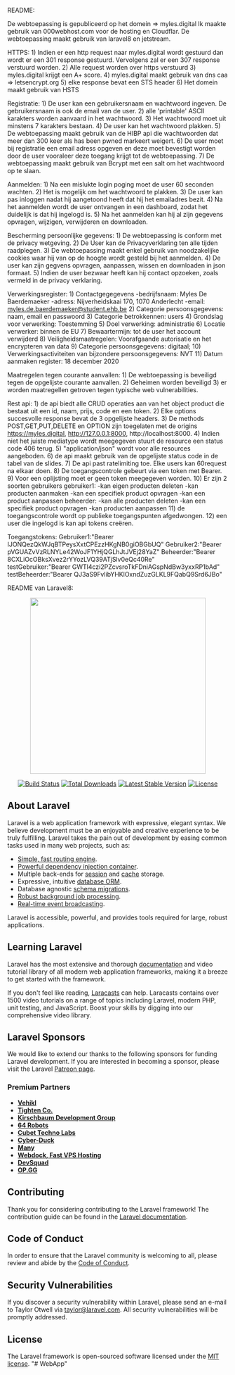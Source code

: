 README:

De webtoepassing is gepubliceerd op het domein => myles.digital
Ik maakte gebruik van 000webhost.com voor de hosting en Cloudflar.
De webtoepassing maakt gebruik van laravel8 en jetstream.

HTTPS:
    1) Indien er een http request naar myles.digital wordt gestuurd dan wordt er een 301 response gestuurd.
        Vervolgens zal er een 307 response verstuurd worden.
    2) Alle request worden over https verstuurd
    3) myles.digital krijgt een A+ score.
    4) myles.digital maakt gebruik van dns caa => letsencrypt.org
    5) elke response bevat een STS header
    6) Het domein maakt gebruik van HSTS
    
Registratie:
    1) De user kan een gebruikersnaam en wachtwoord ingeven. De gebruikersnaam is ook de email van de user.
    2) alle 'printable' ASCII karakters worden aanvaard in het wachtwoord.
    3) Het wachtwoord moet uit minstens 7  karakters bestaan.
    4) De user kan het wachtwoord plakken.
    5) De webtoepassing maakt gebruik van de HIBP api die wachtwoorden dat meer dan 300 keer als has been pwned markeert weigert.
    6) De user moet bij registratie een email adress opgeven en deze moet bevestigt worden door de user vooraleer deze toegang krijgt tot de webtoepassing.
    7) De webtoepassing maakt gebruik van Bcrypt met een salt om het wachtwoord op te slaan.

Aanmelden:
    1) Na een mislukte login poging moet de user 60 seconden wachten.
    2) Het is mogelijk om het wachtwoord te plakken.
    3) De user kan pas inloggen nadat hij aangetoond heeft dat hij het emailadres bezit.
    4) Na het aanmelden wordt de user ontvangen in een dashboard, zodat het duidelijk is dat hij ingelogd is.
    5) Na het aanmelden kan hij al zijn gegevens opvragen, wijzigen, verwijderen en downloaden.
    
Bescherming persoonlijke gegevens:
    1) De webtoepassing is conform met de privacy wetgeving.
    2) De User kan de Privacyverklaring ten alle tijden raadplegen.
    3) De webtoepassing maakt enkel gebruik van noodzakelijke cookies waar hij van op de hoogte wordt gesteld bij het aanmelden.
    4) De user kan zijn gegvens opvragen, aanpassen, wissen en downloaden in json formaat.
    5) Indien de user bezwaar heeft kan hij contact opzoeken, zoals vermeld in de privacy verklaring.

Verwerkingsregister:
    1) Contactgegegevens
        -bedrijfsnaam: Myles De Baerdemaeker
        -adress: Nijverheidskaai 170, 1070 Anderlecht
        -email: myles.de.baerdemaeker@student.ehb.be
    2) Categorie persoonsgegevens: naam, email en passwoord
    3) Categorie betrokkennen: users
    4) Grondslag voor verwerking: Toestemming
    5) Doel verwerking: administratie
    6) Locatie verwerker: binnen de EU
    7) Bewaartermijn: tot de user het account verwijderd
    8) Veiligheidsmaatregelen: Voorafgaande autorisatie en het encrypteren van data
    9) Categorie persoonsgegevens: digitaal;
    10) Verwerkingsactiviteiten van bijzondere persoonsgegevens: NVT 
    11) Datum aanmaken register: 18 december 2020
    
Maatregelen tegen courante aanvallen:
    1) De webtoepassing is beveiligd tegen de opgelijste courante aanvallen.
    2) Geheimen worden beveiligd
    3) er worden maatregellen getroven tegen typische web vulnerabilities.

Rest api:
    1) de api biedt alle CRUD operaties aan van het object product die bestaat uit een id, naam, prijs, code en een token.
    2) Elke options succesvolle response bevat de 3 opgelijste headers.
    3) De methods POST,GET,PUT,DELETE en OPTION zijn toegelaten met de origins https://myles.digital, http://127.0.0.1:8000, http://localhost:8000.
    4) Indien niet het juiste mediatype wordt meegegeven stuurt de resource een status code 406 terug.
    5) "application/json" wordt voor alle resources aangeboden.
    6) de api maakt gebruik van de opgelijste status code in de tabel van de slides.
    7) De api past ratelimiting toe. Elke users kan 60request na elkaar doen.
    8) De toegangscontrole gebeurt via een token met Bearer.
    9) Voor een oplijsting moet er geen token meegegeven worden.
    10) Er zijn 2 soorten gebruikers
        gebruiker1:
                    -kan eigen producten deleten
                    -kan producten aanmaken
                    -kan een specifiek product opvragen
                    -kan een product aanpassen 
        beheerder:
                    -kan alle producten deleten
                    -kan een specifiek product opvragen 
                    -kan producten aanpassen
    11) de toegangscontrole wordt op publieke toegangspunten afgedwongen.
    12) een user die ingelogd is kan api tokens creëren.

Toegangstokens:
    Gebruiker1:"Bearer IJONQezQkWJqBTPeysXxtCPEzzHKgNB0giOBGbUQ"
    Gebruiker2:"Bearer pVGUAZvVzRLNYLe42WoJF1YHjQGLhJtJVEj28YaZ"
    Beheerder:"Bearer 8CXLiOcOBksXvez2rYYozLVQ39ATjSlv0eQc40Re"    
    testGebruiker:"Bearer GWTl4czi2PZcvsroTkFDniAGspNdBw3yxxRP1bAd"
    testBeheerder:"Bearer QJ3aS9FvIibYHKlOxndZuzGLKL9FQabQ9Srd6JBo"


README van Laravel8:

<p align="center"><a href="https://laravel.com" target="_blank"><img src="https://raw.githubusercontent.com/laravel/art/master/logo-lockup/5%20SVG/2%20CMYK/1%20Full%20Color/laravel-logolockup-cmyk-red.svg" width="400"></a></p>

<p align="center">
<a href="https://travis-ci.org/laravel/framework"><img src="https://travis-ci.org/laravel/framework.svg" alt="Build Status"></a>
<a href="https://packagist.org/packages/laravel/framework"><img src="https://img.shields.io/packagist/dt/laravel/framework" alt="Total Downloads"></a>
<a href="https://packagist.org/packages/laravel/framework"><img src="https://img.shields.io/packagist/v/laravel/framework" alt="Latest Stable Version"></a>
<a href="https://packagist.org/packages/laravel/framework"><img src="https://img.shields.io/packagist/l/laravel/framework" alt="License"></a>
</p>

## About Laravel

Laravel is a web application framework with expressive, elegant syntax. We believe development must be an enjoyable and creative experience to be truly fulfilling. Laravel takes the pain out of development by easing common tasks used in many web projects, such as:

- [Simple, fast routing engine](https://laravel.com/docs/routing).
- [Powerful dependency injection container](https://laravel.com/docs/container).
- Multiple back-ends for [session](https://laravel.com/docs/session) and [cache](https://laravel.com/docs/cache) storage.
- Expressive, intuitive [database ORM](https://laravel.com/docs/eloquent).
- Database agnostic [schema migrations](https://laravel.com/docs/migrations).
- [Robust background job processing](https://laravel.com/docs/queues).
- [Real-time event broadcasting](https://laravel.com/docs/broadcasting).

Laravel is accessible, powerful, and provides tools required for large, robust applications.

## Learning Laravel

Laravel has the most extensive and thorough [documentation](https://laravel.com/docs) and video tutorial library of all modern web application frameworks, making it a breeze to get started with the framework.

If you don't feel like reading, [Laracasts](https://laracasts.com) can help. Laracasts contains over 1500 video tutorials on a range of topics including Laravel, modern PHP, unit testing, and JavaScript. Boost your skills by digging into our comprehensive video library.

## Laravel Sponsors

We would like to extend our thanks to the following sponsors for funding Laravel development. If you are interested in becoming a sponsor, please visit the Laravel [Patreon page](https://patreon.com/taylorotwell).

### Premium Partners

- **[Vehikl](https://vehikl.com/)**
- **[Tighten Co.](https://tighten.co)**
- **[Kirschbaum Development Group](https://kirschbaumdevelopment.com)**
- **[64 Robots](https://64robots.com)**
- **[Cubet Techno Labs](https://cubettech.com)**
- **[Cyber-Duck](https://cyber-duck.co.uk)**
- **[Many](https://www.many.co.uk)**
- **[Webdock, Fast VPS Hosting](https://www.webdock.io/en)**
- **[DevSquad](https://devsquad.com)**
- **[OP.GG](https://op.gg)**

## Contributing

Thank you for considering contributing to the Laravel framework! The contribution guide can be found in the [Laravel documentation](https://laravel.com/docs/contributions).

## Code of Conduct

In order to ensure that the Laravel community is welcoming to all, please review and abide by the [Code of Conduct](https://laravel.com/docs/contributions#code-of-conduct).

## Security Vulnerabilities

If you discover a security vulnerability within Laravel, please send an e-mail to Taylor Otwell via [taylor@laravel.com](mailto:taylor@laravel.com). All security vulnerabilities will be promptly addressed.

## License

The Laravel framework is open-sourced software licensed under the [MIT license](https://opensource.org/licenses/MIT).
"# WebApp" 

